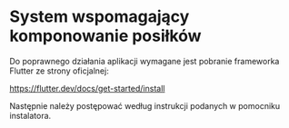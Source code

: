 # System wspomagający komponowanie posiłków

Do poprawnego działania aplikacji wymagane jest pobranie frameworka Flutter ze strony oficjalnej:

https://flutter.dev/docs/get-started/install

Następnie należy postępować według instrukcji podanych w pomocniku instalatora.
